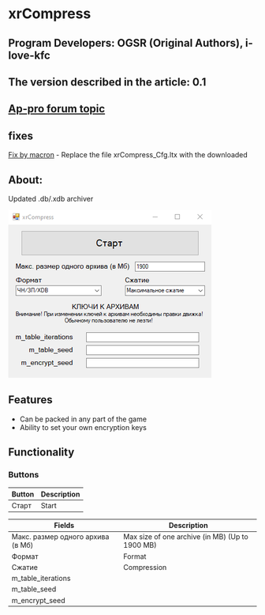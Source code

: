 # xrCompress
## Program Developers: OGSR (Original Authors), i-love-kfc
## The version described in the article: 0.1
## [Ap-pro forum topic](https://ap-pro.ru/forums/topic/3500-obnovlyonnyy-xrcompress)

## fixes

[Fix by macron](https://disk.yandex.ru/d/_C56bRIftKUMlg) - Replace the file xrCompress_Cfg.ltx with the downloaded

## About:

Updated .db/.xdb archiver

![editor centered](modding-tools-images/xrcompress.png)

## Features

- Can be packed in any part of the game
- Ability to set your own encryption keys

## Functionality

### Buttons

| Button | Description |
---|---|
| Старт | Start |

| Fields | Description |
---|---|
| Макс. размер одного архива (в Мб) | Max size of one archive (in MB) (Up to 1900 MB) |
| Формат | Format |
| Сжатие | Compression |
| m_table_iterations |  |
| m_table_seed |  |
| m_encrypt_seed |  |